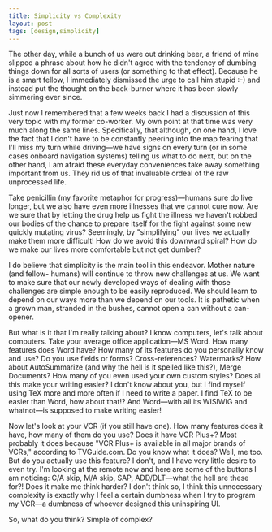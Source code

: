 ```yaml
---
title: Simplicity vs Complexity
layout: post
tags: [design,simplicity]
---
```


The other day, while a bunch of us were out drinking beer, a friend of
mine slipped a phrase about how he didn't agree with the tendency of
dumbing things down for all sorts of users (or something to that
effect). Because he is a smart fellow, I immediately dismissed the urge
to call him stupid :-) and instead put the thought on the back-burner
where it has been slowly simmering ever since.

Just now I remembered that a few weeks back I had a discussion of this
very topic with my former co-worker. My own point at that time was very
much along the same lines. Specifically, that although, on one hand, I
love the fact that I don't have to be constantly peering into the map
fearing that I'll miss my turn while driving—we have signs on every turn
(or in some cases onboard navigation systems) telling us what to do
next, but on the other hand, I am afraid these everyday conveniences
take away something important from us. They rid us of that invaluable
ordeal of the raw unprocessed life.

Take penicillin (my favorite metaphor for progress)—humans sure do live
longer, but we also have even more illnesses that we cannot cure now.
Are we sure that by letting the drug help us fight the illness we
haven't robbed our bodies of the chance to prepare itself for the fight
against some new quickly mutating virus? Seemingly, by "simplifying" our
lives we actually make them more difficult! How do we avoid this
downward spiral? How do we make our lives more comfortable but not get
dumber?

I do believe that simplicity is the main tool in this endeavor. Mother
nature (and fellow- humans) will continue to throw new challenges at us.
We want to make sure that our newly developed ways of dealing with those
challenges are simple enough to be easily reproduced. We should learn to
depend on our ways more than we depend on our tools. It is pathetic when
a grown man, stranded in the bushes, cannot open a can without a
can-opener.

But what is it that I'm really talking about? I know computers, let's
talk about computers. Take your average office application—MS Word. How
many features does Word have? How many of its features do you personally
know and use? Do you use fields or forms? Cross-references? Watermarks?
How about AutoSummarize (and why the hell is it spelled like this?),
Merge Documents? How many of you even used your own custom styles? Does
all this make your writing easier? I don't know about you, but I find
myself using TeX more and more often if I need to write a paper. I find
TeX to be easier than Word, how about that!? And Word—with all its
WISIWIG and whatnot—is supposed to make writing easier!

Now let's look at your VCR (if you still have one). How many features
does it have, how many of them do you use? Does it have VCR Plus+? Most
probably it does because "VCR Plus+ is available in all major brands of
VCRs," according to TVGuide.com. Do you know what it does? Well, me too.
But do you actually use this feature? I don't, and I have very little
desire to even try. I'm looking at the remote now and here are some of
the buttons I am noticing: C/A skip, M/A skip, SAP, ADD/DLT—what the
hell are these for?! Does it make me think harder? I don't think so, I
think this unnecessary complexity is exactly why I feel a certain
dumbness when I try to program my VCR—a dumbness of whoever designed
this uninspiring UI.

So, what do you think? Simple of complex?
